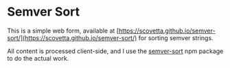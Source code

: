 # Semver Sort

This is a simple web form, available at [https://scovetta.github.io/semver-sort/](https://scovetta.github.io/semver-sort/) for sorting semver strings.

All content is processed client-side, and I use the [semver-sort](https://npmjs.com/package/semver-sort) npm package to do the actual work.
